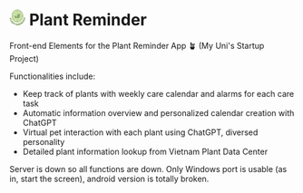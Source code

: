 # <img src="./layout/img/logo.png" alt="My Logo" style="width: 1em; height: 1em;"> Plant Reminder

Front-end Elements for the Plant Reminder App 🪴 (My Uni's Startup Project)

Functionalities include: 
- Keep track of plants with weekly care calendar and alarms for each care task
- Automatic information overview and personalized calendar creation with ChatGPT
- Virtual pet interaction with each plant using ChatGPT, diversed personality
- Detailed plant information lookup from Vietnam Plant Data Center
  
Server is down so all functions are down. Only Windows port is usable (as in, start the screen), android version is totally broken.
